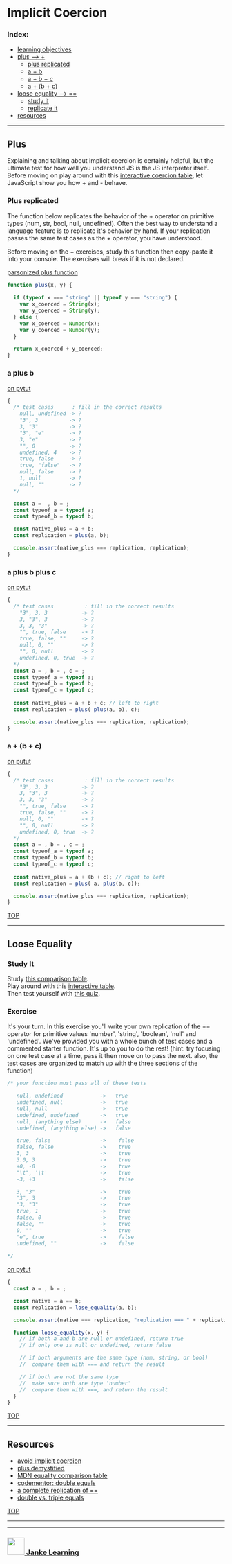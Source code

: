 # Implicit Coercion



### Index:
* [learning objectives](#learning-objectives)
* [plus --> +](#plus)
    * [plus replicated](#plus-replicated)
    * [a + b](#a-plus-b)
    * [a + b + c](#a-plus-b-plus-c)
    * [a + (b + c)](#a--b--c)
* [loose equality --> ==](#loose-equality)
    * [study it](#study-it)
    * [replicate it](#replicate-it)
* [resources](#resources)

---

## Plus

Explaining and talking about implicit coercion is certainly helpful, but the ultimate test for how well you understand JS is the JS interpreter itself.  Before moving on play around with this [interactive coercion table](https://janke-learning.github.io/arithmetic-coercion/), let JavaScript show you how + and - behave.

### Plus replicated

The function below replicates the behavior of the + operator on primitive types (num, str, bool, null, undefined).  Often the best way to understand a language feature is to replicate it's behavior by hand.  If your replication passes the same test cases as the + operator, you have understood.

Before moving on the + exercises, study this function then copy-paste it into your console.  The exercises will break if it is not declared.

[parsonized plus function](https://janke-learning.github.io/parsonizer/?snippet=function%20plus%28x%2C%20y%29%20%7B%0A%20%20%0A%20%20if%20%28typeof%20x%20%3D%3D%3D%20%22string%22%20%7C%7C%20typeof%20y%20%3D%3D%3D%20%22string%22%29%20%7B%0A%20%20%20%20var%20x_coerced%20%3D%20String%28x%29%3B%0A%20%20%20%20var%20y_coerced%20%3D%20String%28y%29%3B%0A%20%20%7D%20else%20%7B%0A%20%20%20%20var%20x_coerced%20%3D%20Number%28x%29%3B%0A%20%20%20%20var%20y_coerced%20%3D%20Number%28y%29%3B%0A%20%20%7D%0A%0A%20%20return%20x_coerced%20%2B%20y_coerced%3B%0A%7D)
```js
function plus(x, y) {
  
  if (typeof x === "string" || typeof y === "string") {
    var x_coerced = String(x);
    var y_coerced = String(y);
  } else {
    var x_coerced = Number(x);
    var y_coerced = Number(y);
  }

  return x_coerced + y_coerced;
}
```


### a plus b

[on pytut](http://www.pythontutor.com/live.html#code=/*%20test%20cases%20%20%20%20%20%20%20%20%20%20%3A%20fill%20in%20the%20correct%20results%0A%20%20%223%22,%203,%203%20%20%20%20%20%20%20%20%20%20%20-%3E%20%3F%0A%20%203,%20%223%22,%203%20%20%20%20%20%20%20%20%20%20%20-%3E%20%3F%0A%20%203,%203,%20%223%22%20%20%20%20%20%20%20%20%20%20%20-%3E%20%3F%0A%20%20%22%22,%20true,%20false%20%20%20%20%20-%3E%20%3F%0A%20%20true,%20false,%20%22%22%20%20%20%20%20-%3E%20%3F%0A%20%20null,%200,%20%22%22%20%20%20%20%20%20%20%20%20-%3E%20%3F%0A%20%20%22%22,%200,%20null%20%20%20%20%20%20%20%20%20-%3E%20%3F%0A%20%20undefined,%200,%20true%20%20-%3E%20%3F%0A*/%0Aconst%20a%20%3D%20,%20b%20%3D%20,%20c%20%3D%20%3B%0Aconst%20typeof_a%20%3D%20typeof%20a%3B%0Aconst%20typeof_b%20%3D%20typeof%20b%3B%0Aconst%20typeof_c%20%3D%20typeof%20c%3B%0A%0Aconst%20native_plus%20%3D%20a%20%2B%20%28b%20%2B%20c%29%3B%20//%20right%20to%20left%0Aconst%20replication%20%3D%20plus%28%20a,%20plus%28b,%20c%29%29%3B%0A%0Aconsole.assert%28native_plus%20%3D%3D%3D%20replication,%20replication%29%3B%0A%0Afunction%20plus%28x,%20y%29%20%7B%0A%20%20%0A%20%20if%20%28typeof%20x%20%3D%3D%3D%20%22string%22%20%7C%7C%20typeof%20y%20%3D%3D%3D%20%22string%22%29%20%7B%0A%20%20%20%20var%20x_coerced%20%3D%20String%28x%29%3B%0A%20%20%20%20var%20y_coerced%20%3D%20String%28y%29%3B%0A%20%20%7D%20else%20%7B%0A%20%20%20%20var%20x_coerced%20%3D%20Number%28x%29%3B%0A%20%20%20%20var%20y_coerced%20%3D%20Number%28y%29%3B%0A%20%20%7D%3B%0A%0A%20%20return%20x_coerced%20%2B%20y_coerced%3B%0A%7D&cumulative=false&curInstr=0&heapPrimitives=nevernest&mode=display&origin=opt-live.js&py=js&rawInputLstJSON=%5B%5D&textReferences=false)
```js
{
  /* test cases      : fill in the correct results
    null, undefined -> ?
    "3", 3          -> ?
    3, "3"          -> ?
    "3", "e"        -> ?
    3, "e"          -> ?
    "", 0           -> ?
    undefined, 4    -> ?
    true, false     -> ?
    true, "false"   -> ?
    null, false     -> ?
    1, null         -> ?
    null, ""        -> ?
  */

  const a =  , b = ;
  const typeof_a = typeof a;
  const typeof_b = typeof b;

  const native_plus = a + b;
  const replication = plus(a, b);

  console.assert(native_plus === replication, replication);
}
```

### a plus b plus c

[on pytut](http://www.pythontutor.com/live.html#code=%0A/*%20test%20cases%20%20%20%20%20%20%20%20%20%20%3A%20fill%20in%20the%20correct%20results%0A%20%20%223%22,%203,%203%20%20%20%20%20%20%20%20%20%20%20-%3E%20%3F%0A%20%203,%20%223%22,%203%20%20%20%20%20%20%20%20%20%20%20-%3E%20%3F%0A%20%203,%203,%20%223%22%20%20%20%20%20%20%20%20%20%20%20-%3E%20%3F%0A%20%20%22%22,%20true,%20false%20%20%20%20%20-%3E%20%3F%0A%20%20true,%20false,%20%22%22%20%20%20%20%20-%3E%20%3F%0A%20%20null,%200,%20%22%22%20%20%20%20%20%20%20%20%20-%3E%20%3F%0A%20%20%22%22,%200,%20null%20%20%20%20%20%20%20%20%20-%3E%20%3F%0A%20%20undefined,%200,%20true%20%20-%3E%20%3F%0A*/%0Aconst%20a%20%3D%20,%20b%20%3D%20,%20c%20%3D%20%3B%0Aconst%20typeof_a%20%3D%20typeof%20a%3B%0Aconst%20typeof_b%20%3D%20typeof%20b%3B%0Aconst%20typeof_c%20%3D%20typeof%20c%3B%0A%0Aconst%20native_plus%20%3D%20a%20%2B%20b%20%2B%20c%3B%20//%20left%20to%20right%0Aconst%20replication%20%3D%20plus%28%20plus%28a,%20b%29,%20c%29%3B%0A%0Aconsole.assert%28native_plus%20%3D%3D%3D%20replication,%20replication%29%3B%0A%0Afunction%20plus%28x,%20y%29%20%7B%0A%20%20%0A%20%20if%20%28typeof%20x%20%3D%3D%3D%20%22string%22%20%7C%7C%20typeof%20y%20%3D%3D%3D%20%22string%22%29%20%7B%0A%20%20%20%20var%20x_coerced%20%3D%20String%28x%29%3B%0A%20%20%20%20var%20y_coerced%20%3D%20String%28y%29%3B%0A%20%20%7D%20else%20%7B%0A%20%20%20%20var%20x_coerced%20%3D%20Number%28x%29%3B%0A%20%20%20%20var%20y_coerced%20%3D%20Number%28y%29%3B%0A%20%20%7D%3B%0A%0A%20%20return%20x_coerced%20%2B%20y_coerced%3B%0A%7D&cumulative=false&curInstr=0&heapPrimitives=nevernest&mode=display&origin=opt-live.js&py=js&rawInputLstJSON=%5B%5D&textReferences=false)
```js
{ 
  /* test cases          : fill in the correct results
    "3", 3, 3           -> ?
    3, "3", 3           -> ?
    3, 3, "3"           -> ?
    "", true, false     -> ?
    true, false, ""     -> ?
    null, 0, ""         -> ?
    "", 0, null         -> ?
    undefined, 0, true  -> ?
  */
  const a = , b = , c = ;
  const typeof_a = typeof a;
  const typeof_b = typeof b;
  const typeof_c = typeof c;
  
  const native_plus = a + b + c; // left to right
  const replication = plus( plus(a, b), c);

  console.assert(native_plus === replication, replication);
}
```


### a + (b + c)

[on putut](http://www.pythontutor.com/live.html#code=/*%20test%20cases%20%20%20%20%20%20%20%20%20%20%3A%20fill%20in%20the%20correct%20results%0A%20%20%223%22,%203,%203%20%20%20%20%20%20%20%20%20%20%20-%3E%20%3F%0A%20%203,%20%223%22,%203%20%20%20%20%20%20%20%20%20%20%20-%3E%20%3F%0A%20%203,%203,%20%223%22%20%20%20%20%20%20%20%20%20%20%20-%3E%20%3F%0A%20%20%22%22,%20true,%20false%20%20%20%20%20-%3E%20%3F%0A%20%20true,%20false,%20%22%22%20%20%20%20%20-%3E%20%3F%0A%20%20null,%200,%20%22%22%20%20%20%20%20%20%20%20%20-%3E%20%3F%0A%20%20%22%22,%200,%20null%20%20%20%20%20%20%20%20%20-%3E%20%3F%0A%20%20undefined,%200,%20true%20%20-%3E%20%3F%0A*/%0Aconst%20a%20%3D%20,%20b%20%3D%20,%20c%20%3D%20%3B%0Aconst%20typeof_a%20%3D%20typeof%20a%3B%0Aconst%20typeof_b%20%3D%20typeof%20b%3B%0Aconst%20typeof_c%20%3D%20typeof%20c%3B%0A%0Aconst%20native_plus%20%3D%20a%20%2B%20%28b%20%2B%20c%29%3B%20//%20right%20to%20left%0Aconst%20replication%20%3D%20plus%28%20a,%20plus%28b,%20c%29%29%3B%0A%0Aconsole.assert%28native_plus%20%3D%3D%3D%20replication,%20replication%29%3B%0A%0Afunction%20plus%28x,%20y%29%20%7B%0A%20%20%0A%20%20if%20%28typeof%20x%20%3D%3D%3D%20%22string%22%20%7C%7C%20typeof%20y%20%3D%3D%3D%20%22string%22%29%20%7B%0A%20%20%20%20var%20x_coerced%20%3D%20String%28x%29%3B%0A%20%20%20%20var%20y_coerced%20%3D%20String%28y%29%3B%0A%20%20%7D%20else%20%7B%0A%20%20%20%20var%20x_coerced%20%3D%20Number%28x%29%3B%0A%20%20%20%20var%20y_coerced%20%3D%20Number%28y%29%3B%0A%20%20%7D%3B%0A%0A%20%20return%20x_coerced%20%2B%20y_coerced%3B%0A%7D&cumulative=false&curInstr=0&heapPrimitives=nevernest&mode=display&origin=opt-live.js&py=js&rawInputLstJSON=%5B%5D&textReferences=false)
```js
{ 
  /* test cases          : fill in the correct results
    "3", 3, 3           -> ?
    3, "3", 3           -> ?
    3, 3, "3"           -> ?
    "", true, false     -> ?
    true, false, ""     -> ?
    null, 0, ""         -> ?
    "", 0, null         -> ?
    undefined, 0, true  -> ?
  */
  const a = , b = , c = ;
  const typeof_a = typeof a;
  const typeof_b = typeof b;
  const typeof_c = typeof c;
  
  const native_plus = a + (b + c); // right to left
  const replication = plus( a, plus(b, c));

  console.assert(native_plus === replication, replication);
}
```

[TOP](#implicit-coercion)

---

## Loose Equality


### Study It

Study [this comparison table](https://dorey.github.io/JavaScript-Equality-Table/).     
Play around with this [interactive table](https://janke-learning.org/equalities-coercion/).    
Then test yourself with [this quiz](https://eqeq.js.org).  



### Exercise

It's your turn.  In this exercise you'll write your own replication of the == operator for primitive values 'number', 'string', 'boolean', 'null' and 'undefined'.  We've provided you with a whole bunch of test cases and a commented starter function.  It's up to you to do the rest!  (hint: try focusing on one test case at a time, pass it then move on to pass the next. also, the test cases are organized to match up with the three sections of the function)

```js
/* your function must pass all of these tests

   null, undefined            ->   true
   undefined, null            ->   true
   null, null                 ->   true
   undefined, undefined       ->   true
   null, (anything else)      ->   false
   undefined, (anything else) ->   false

   true, false                ->    false
   false, false               ->    true
   3, 3                       ->    true
   3.0, 3                     ->    true
   +0, -0                     ->    true
   "\t", '\t'                 ->    true
   -3, +3                     ->    false

   3, "3"                     ->    true
   "3", 3                     ->    true
   "3, "3"                    ->    true
   true, 1                    ->    true
   false, 0                   ->    true
   false, ""                  ->    true
   0, ""                      ->    true
   "e", true                  ->    false
   undefined, ""              ->    false
   
*/
```

[on pytut](http://www.pythontutor.com/live.html#code=/*%20your%20function%20must%20pass%20all%20of%20these%20tests%0A%20%20%0A%20%20null,%20undefined%20%20%20%20%20%20%20%20%20%20%20%20-%3E%20%20%20true%0A%20%20undefined,%20null%20%20%20%20%20%20%20%20%20%20%20%20-%3E%20%20%20true%0A%20%20null,%20null%20%20%20%20%20%20%20%20%20%20%20%20%20%20%20%20%20-%3E%20%20%20true%0A%20%20undefined,%20undefined%20%20%20%20%20%20%20-%3E%20%20%20true%0A%20%20null,%20%28anything%20else%29%20%20%20%20%20%20-%3E%20%20%20false%0A%20%20undefined,%20%28anything%20else%29%20-%3E%20%20%20false%0A%20%20%0A%20%20true,%20false%20%20%20%20%20%20%20%20%20%20%20%20%20%20%20%20-%3E%20%20%20%20false%0A%20%20false,%20false%20%20%20%20%20%20%20%20%20%20%20%20%20%20%20-%3E%20%20%20%20true%0A%20%203,%203%20%20%20%20%20%20%20%20%20%20%20%20%20%20%20%20%20%20%20%20%20%20%20-%3E%20%20%20%20true%0A%20%203.0,%203%20%20%20%20%20%20%20%20%20%20%20%20%20%20%20%20%20%20%20%20%20-%3E%20%20%20%20true%0A%20%20%2B0,%20-0%20%20%20%20%20%20%20%20%20%20%20%20%20%20%20%20%20%20%20%20%20-%3E%20%20%20%20true%0A%20%20%22%5Ct%22,%20'%5Ct'%20%20%20%20%20%20%20%20%20%20%20%20%20%20%20%20%20-%3E%20%20%20%20true%0A%20%20-3,%20%2B3%20%20%20%20%20%20%20%20%20%20%20%20%20%20%20%20%20%20%20%20%20-%3E%20%20%20%20false%0A%20%20%20%20%20%20%20%0A%20%203,%20%223%22%20%20%20%20%20%20%20%20%20%20%20%20%20%20%20%20%20%20%20%20%20-%3E%20%20%20%20true%0A%20%20%223%22,%203%20%20%20%20%20%20%20%20%20%20%20%20%20%20%20%20%20%20%20%20%20-%3E%20%20%20%20true%0A%20%20%223,%20%223%22%20%20%20%20%20%20%20%20%20%20%20%20%20%20%20%20%20%20%20%20-%3E%20%20%20%20true%0A%20%20true,%201%20%20%20%20%20%20%20%20%20%20%20%20%20%20%20%20%20%20%20%20-%3E%20%20%20%20true%0A%20%20false,%200%20%20%20%20%20%20%20%20%20%20%20%20%20%20%20%20%20%20%20-%3E%20%20%20%20true%0A%20%20false,%20%22%22%20%20%20%20%20%20%20%20%20%20%20%20%20%20%20%20%20%20-%3E%20%20%20%20true%0A%20%200,%20%22%22%20%20%20%20%20%20%20%20%20%20%20%20%20%20%20%20%20%20%20%20%20%20-%3E%20%20%20%20true%0A%20%20%22e%22,%20true%20%20%20%20%20%20%20%20%20%20%20%20%20%20%20%20%20%20-%3E%20%20%20%20false%0A%20%20undefined,%20%22%22%20%20%20%20%20%20%20%20%20%20%20%20%20%20-%3E%20%20%20%20false%0A*/%0A%0Aconst%20a%20%3D%20,%20b%20%3D%20%3B%0A%0Aconst%20native%20%3D%20a%20%3D%3D%20b%3B%0Aconst%20replication%20%3D%20lose_equality%28a,%20b%29%3B%0A%0Aconsole.assert%28native%20%3D%3D%3D%20replication,%20%22replication%20%3D%3D%3D%20%22%20%2B%20replication%29%3B%0A%0Afunction%20loose_equality%28x,%20y%29%20%7B%20%0A%20%20//%20if%20both%20a%20and%20b%20are%20null%20or%20undefined,%20return%20true%0A%20%20//%20if%20only%20one%20is%20null%20or%20undefined,%20return%20false%0A%0A%20%20//%20if%20both%20arguments%20are%20the%20same%20type%20%28num,%20string,%20or%20bool%29%0A%20%20//%20%20compare%20them%20with%20%3D%3D%3D%20and%20return%20the%20result%0A%0A%20%20//%20if%20both%20are%20not%20the%20same%20type%0A%20%20//%20%20make%20sure%20both%20are%20type%20'number'%0A%20%20//%20%20compare%20them%20with%20%3D%3D%3D,%20and%20return%20the%20result%0A%7D&cumulative=false&curInstr=0&heapPrimitives=nevernest&mode=display&origin=opt-live.js&py=js&rawInputLstJSON=%5B%5D&textReferences=false)
```js
{
  const a = , b = ;

  const native = a == b;
  const replication = lose_equality(a, b);

  console.assert(native === replication, "replication === " + replication);

  function loose_equality(x, y) { 
    // if both a and b are null or undefined, return true
    // if only one is null or undefined, return false

    // if both arguments are the same type (num, string, or bool)
    //  compare them with === and return the result

    // if both are not the same type
    //  make sure both are type 'number'
    //  compare them with ===, and return the result
  }
}
```

[TOP](#implicit-coercion)

---

## Resources

* [avoid implicit coercion](https://eslint.org/docs/rules/no-implicit-coercion)
* [plus demystified](https://dmitripavlutin.com/javascriptss-addition-operator-demystified/)
* [MDN equality comparison table](https://developer.mozilla.org/en-US/docs/Web/JavaScript/Equality_comparisons_and_sameness) 
* [codementor: double equals](https://www.codementor.io/javascript/tutorial/double-equals-and-coercion-in-javascript)
* [a complete replication of ==](https://gist.github.com/qntm/d899c00aa1ac2c663ac6db23bcffcaba)
* [double vs. triple equals](https://codeburst.io/javascript-double-equals-vs-triple-equals-61d4ce5a121a)


[TOP](#implicit-coercion)

___
___
### <a href="http://janke-learning.org" target="_blank"><img src="https://user-images.githubusercontent.com/18554853/50098409-22575780-021c-11e9-99e1-962787adaded.png" width="40" height="40"></img> Janke Learning</a>
